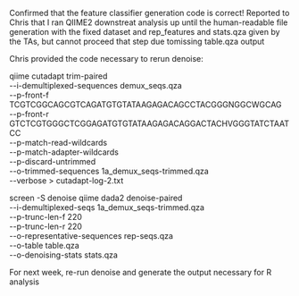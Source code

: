 Confirmed that the feature classifier generation code is correct! Reported to Chris that I ran QIIME2 downstreat analysis up until the human-readable file generation with the fixed dataset and rep_features and stats.qza given by the TAs, but cannot proceed that step due tomissing table.qza output

Chris provided the code necessary to rerun denoise:

qiime cutadapt trim-paired \
--i-demultiplexed-sequences demux_seqs.qza \
--p-front-f TCGTCGGCAGCGTCAGATGTGTATAAGAGACAGCCTACGGGNGGCWGCAG \
--p-front-r GTCTCGTGGGCTCGGAGATGTGTATAAGAGACAGGACTACHVGGGTATCTAATCC \
--p-match-read-wildcards \
--p-match-adapter-wildcards \
--p-discard-untrimmed \
--o-trimmed-sequences 1a_demux_seqs-trimmed.qza \
--verbose > cutadapt-log-2.txt

screen -S denoise
qiime dada2 denoise-paired \
  --i-demultiplexed-seqs 1a_demux_seqs-trimmed.qza \
  --p-trunc-len-f 220 \
  --p-trunc-len-r 220 \
  --o-representative-sequences rep-seqs.qza \
  --o-table table.qza \
  --o-denoising-stats stats.qza

For next week, re-run denoise and generate the output necessary for R analysis
